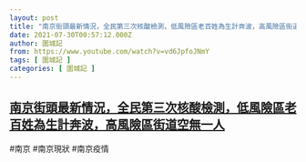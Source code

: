 ```yaml
---
layout: post
title: "南京街頭最新情況，全民第三次核酸檢測，低風險區老百姓為生計奔波，高風險區街道空無一人"
date: 2021-07-30T00:57:12.000Z
author: 圍城記
from: https://www.youtube.com/watch?v=vd6JpfoJNmY
tags: [ 圍城記 ]
categories: [ 圍城記 ]
---
```

<!--1627606632000-->
[南京街頭最新情況，全民第三次核酸檢測，低風險區老百姓為生計奔波，高風險區街道空無一人](https://www.youtube.com/watch?v=vd6JpfoJNmY)
------

<div>
#南京 #南京現狀 #南京疫情
</div>
